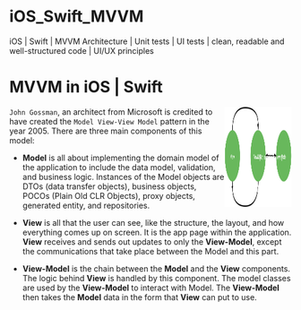 # iOS_Swift_MVVM
iOS | Swift | MVVM Architecture | Unit tests | UI tests | clean, readable and well-structured code | UI/UX principles

# MVVM in iOS | Swift

<img src="https://raw.githubusercontent.com/Sankra/NotifyPropertyChanged.Verifier/7c17c21f24fa1cea007070a575576c99faa5302b/doc/mvvm.svg" align="right"
     alt="Size Limit logo by Anton Lovchikov" width="120" height="178">

`John Gossman`, an architect from Microsoft is credited to have created the `Model View-View Model` 
pattern in the year 2005. There are three main components of this model:

* **Model** is all about implementing the domain model of the application to include the data model, validation, and business logic. 
Instances of the Model objects are DTOs (data transfer objects), business objects, POCOs (Plain Old CLR Objects), 
proxy objects, generated entity, and repositories.

* **View** is all that the user can see, like the structure, the layout, and how everything comes up on screen. It is the app page within the application. 
**View** receives and sends out updates to only the **View-Model**, except the communications that take place between the Model and this part.

* **View-Model** is the chain between the **Model** and the **View** components. The logic behind **View** is handled by this component. 
The model classes are used by the **View-Model** to interact with Model. The **View-Model** then takes the **Model** data in the form that **View** can put to use.
